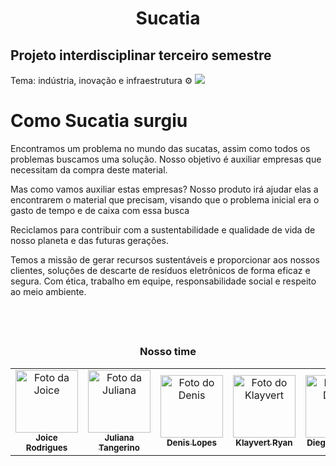 <center>

# Sucatia
</center>

## Projeto interdisciplinar terceiro semestre
 Tema: indústria, inovação e infraestrutura  ⚙
 <a href="https://unric.org/pt/objetivo-9-industria-inovacao-e-infraestruturas-2/">
 <img src="https://th.bing.com/th/id/R.6e5f16324a0cf863eb058e5b2078799b?rik=HQbSq96IVYImCA&riu=http%3a%2f%2fwww.cascais.pt%2fsites%2fdefault%2ffiles%2fstyles%2fgaleria-new%2fpublic%2fimagens%2fareas%2fnew%2fobj_9_-_copia.png%3fitok%3dzVXh5jxM&ehk=Wb7eUGqsd%2bWh%2fudoS0EMJSGnaBQiSQIBovnUsnWKNPY%3d&risl=&pid=ImgRaw&r=0&sres=1&sresct=1">
 </a>

# Como Sucatia surgiu

<p>
Encontramos um problema no mundo das sucatas, assim como todos os problemas buscamos uma solução. Nosso objetivo é auxiliar empresas que necessitam da compra deste material. 
</p> 
<p>
Mas como vamos auxiliar estas empresas?
Nosso produto irá ajudar elas a encontrarem o material que precisam, visando que o problema inicial era o gasto de tempo e de caixa com essa busca
</p>
<p>
 Reciclamos para contribuir com a sustentabilidade e qualidade de vida de nosso planeta e das futuras gerações.
</p>
<p>
Temos a missão de gerar recursos sustentáveis e proporcionar aos nossos clientes, soluções de descarte de resíduos eletrônicos de forma eficaz e segura. Com ética, trabalho em equipe, responsabilidade social e respeito ao meio ambiente.
</p>


<div align="center">
    <br>
    <br>
    <h2></h2>
    <p>
         <strong></strong>
         <strong></strong>
    </p>
</div>

<div align="center">
    <h3> Nosso time</h3>
    <table>
        <tr>
            <td align="center">
                <a href="https://github.com/joicerodrigues">
                    <img src="https://avatars.githubusercontent.com/u/51415493?v=4" width="100px;" alt="Foto da Joice" />
                    <br>
                    <sub> <b>Joice Rodrigues</b> </sub>
                </a>
            </td>
            <td align="center">
                <a href="https://github.com/juliatangerino">
                    <img src="https://avatars.githubusercontent.com/u/46140018?s=400&u=3ad735ab01eca87b21f2e1bb1b526a255368d03b&v=4" width="100px;" alt="Foto da Juliana" />
                    <br>
                    <sub> <b>Juliana Tangerino</b> </sub> 
                </a>
            </td>
            <td align="center">
                <a href="https://github.com/Denislfs">
                    <img src="https://avatars.githubusercontent.com/u/91102551?v=4" width="100px;" alt="Foto do Denis" />
                    <br>
                    <sub> <b>Denis Lopes</b> </sub> 
                </a>
            </td>
            <td align="center">
                <a href="https://github.com/Klayvert2003">
                    <img src="https://avatars.githubusercontent.com/u/80418636?v=4" width="100px;" alt="Foto do Klayvert" />
                    <br>
                    <sub> <b>Klayvert Ryan</b> </sub> 
                </a>
            </td>
            <td align="center">
                <a href="https://github.com/Diego-Eduardo-Wiltler">
                    <img src="https://avatars.githubusercontent.com/u/90121713?v=4" width="100px;" alt="Foto do Diego" />
                    <br>
                    <sub> <b>Diego Eduardo</b> </sub> 
                </a>
            </td>
        </tr>
    </table>
</div>